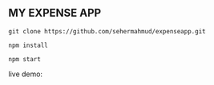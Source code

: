 ## MY EXPENSE APP

```
git clone https://github.com/sehermahmud/expenseapp.git

npm install

npm start
```
live demo: 
